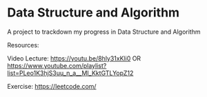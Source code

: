 # Data Structure and Algorithm

A project to trackdown my progress in Data Structure and Algorithm

Resources:

Video Lecture: 
	https://youtu.be/8hly31xKli0
				OR
	https://www.youtube.com/playlist?list=PLeo1K3hjS3uu_n_a__MI_KktGTLYopZ12

Exercise: https://leetcode.com/
